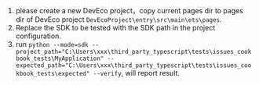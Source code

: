 1. please create a new DevEco project，copy current pages dir to pages dir of DevEco project `DevEcoProject\entry\src\main\ets\pages`.
2. Replace the SDK to be tested with the SDK path in the project configuration.
3. run `python --mode=sdk --project_path="C:\Users\xxx\third_party_typescript\tests\issues_cookbook_tests\MyApplication" --expected_path="C:\Users\xxx\third_party_typescript\tests\issues_cookbook_tests\expected" --verify`, will report result.